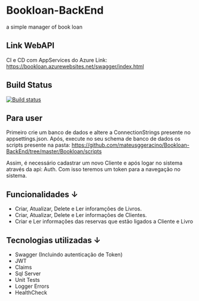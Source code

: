 # Bookloan-BackEnd
a simple manager of book loan


## Link WebAPI
CI e CD com AppServices do Azure
Link: https://bookloan.azurewebsites.net/swagger/index.html

## Build Status
[![Build status](https://ci.appveyor.com/api/projects/status/mo00pbulcadi5eva/branch/master?svg=true)](https://ci.appveyor.com/project/mateusggeracino/bookloan-backend/branch/master)


## Para user
Primeiro crie um banco de dados e altere a ConnectionStrings presente no appsettings.json.
Após, execute no seu schema de banco de dados os scripts presente na pasta:
https://github.com/mateusggeracino/Bookloan-BackEnd/tree/master/Bookloan/scripts

Assim, é necessário cadastrar um novo Cliente e após logar no sistema através da api: Auth. Com isso teremos um token para a navegação no sistema.

## Funcionalidades ↓
* Criar, Atualizar, Delete e Ler inforamções de Livros.
* Criar, Atualizar, Delete e Ler informações de Clientes.
* Criar e Ler informações das reservas que estão ligados a Cliente e Livro


## Tecnologias utilizadas ↓
* Swagger (Incluindo autenticação de Token)
* JWT
* Claims
* Sql Server
* Unit Tests
* Logger Errors
* HealthCheck
